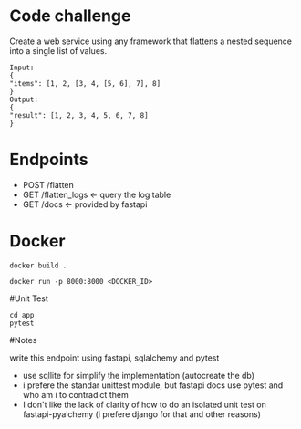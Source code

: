# Code challenge
Create a web service using any framework that flattens a nested sequence into a single
list of values.

~~~
Input:
{
"items": [1, 2, [3, 4, [5, 6], 7], 8]
}
Output:
{
"result": [1, 2, 3, 4, 5, 6, 7, 8]
}
~~~

# Endpoints

- POST /flatten  
- GET /flatten_logs  <- query the log table
- GET /docs  <-  provided by fastapi

# Docker 

~~~
docker build .

docker run -p 8000:8000 <DOCKER_ID>

~~~

#Unit Test
~~~
cd app
pytest
~~~


#Notes

write this endpoint using fastapi, sqlalchemy  and pytest 

- use sqllite for simplify the implementation (autocreate the db)
- i prefere the standar unittest module, but fastapi docs use pytest and who am i to contradict them
- I don't like the lack of clarity of how to do an isolated unit test on fastapi-pyalchemy (i prefere django for that and other reasons)


